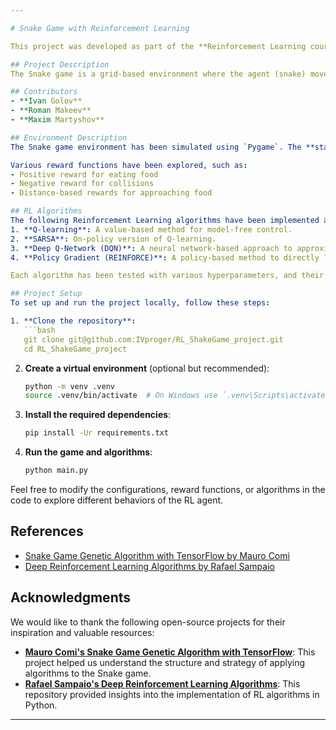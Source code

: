 ```yaml
---

# Snake Game with Reinforcement Learning

This project was developed as part of the **Reinforcement Learning course at Innopolis University (2024)**. It focuses on applying different RL algorithms to emulate and solve the classic Snake game. The algorithms implemented include Q-learning, SARSA, Deep Q-Network (DQN), and Policy Gradient (REINFORCE). The goal is to optimize the agent (snake) to maximize its score while experimenting with various reward functions and comparing the effectiveness of each algorithm.

## Project Description
The Snake game is a grid-based environment where the agent (snake) moves to eat food while avoiding collisions with itself or the boundaries. The goal is to use RL techniques to teach the agent to maximize its score by strategically selecting actions (up, down, left, right). The project involves simulating the game environment and applying multiple RL algorithms to find the optimal solution for the snake's behavior.

## Contributors
- **Ivan Golov**  
- **Roman Makeev**  
- **Maxim Martyshov**

## Environment Description
The Snake game environment has been simulated using `Pygame`. The **state space** is represented by the snake’s body position, the location of the food, and additional features such as the distance to walls or potential collisions. The **action space** consists of four discrete movements: up, down, left, and right.

Various reward functions have been explored, such as:
- Positive reward for eating food
- Negative reward for collisions
- Distance-based rewards for approaching food

## RL Algorithms
The following Reinforcement Learning algorithms have been implemented and compared in this project:
1. **Q-learning**: A value-based method for model-free control.
2. **SARSA**: On-policy version of Q-learning.
3. **Deep Q-Network (DQN)**: A neural network-based approach to approximate Q-values.
4. **Policy Gradient (REINFORCE)**: A policy-based method to directly learn the optimal policy.

Each algorithm has been tested with various hyperparameters, and their performance has been compared based on the agent’s ability to maximize the score in the Snake game.

## Project Setup
To set up and run the project locally, follow these steps:

1. **Clone the repository**:
   ```bash
   git clone git@github.com:IVproger/RL_ShakeGame_project.git
   cd RL_ShakeGame_project
   ```

2. **Create a virtual environment** (optional but recommended):
   ```bash
   python -m venv .venv
   source .venv/bin/activate  # On Windows use `.venv\Scripts\activate`
   ```

3. **Install the required dependencies**:
   ```bash
   pip install -Ur requirements.txt
   ```

4. **Run the game and algorithms**:
   ```bash
   python main.py
   ```

Feel free to modify the configurations, reward functions, or algorithms in the code to explore different behaviors of the RL agent.

## References
- [Snake Game Genetic Algorithm with TensorFlow by Mauro Comi](https://github.com/maurock/snake-ga-tf/tree/master)
- [Deep Reinforcement Learning Algorithms by Rafael Sampaio](https://github.com/Rafael1s/Deep-Reinforcement-Learning-Algorithms/tree/master)

## Acknowledgments
We would like to thank the following open-source projects for their inspiration and valuable resources:
- **[Mauro Comi's Snake Game Genetic Algorithm with TensorFlow](https://github.com/maurock/snake-ga-tf)**: This project helped us understand the structure and strategy of applying algorithms to the Snake game.
- **[Rafael Sampaio's Deep Reinforcement Learning Algorithms](https://github.com/Rafael1s/Deep-Reinforcement-Learning-Algorithms)**: This repository provided insights into the implementation of RL algorithms in Python.

---
```

